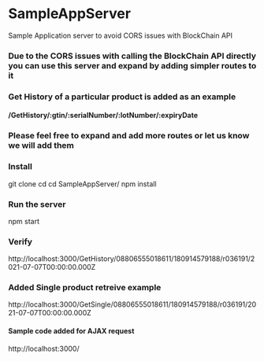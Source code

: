 # SampleAppServer
Sample Application server to avoid CORS issues with BlockChain API 

### Due to the CORS issues with calling the BlockChain API directly you can use this server and expand by adding simpler routes to it 
### Get History of a particular product is added as an example 
#### /GetHistory/:gtin/:serialNumber/:lotNumber/:expiryDate
### Please feel free to expand and add more routes or let us know we will add them 

### Install 

git clone <this repo>
cd cd SampleAppServer/
npm install 


### Run the server 
npm start 

### Verify 
http://localhost:3000/GetHistory/08806555018611/180914579188/r036191/2021-07-07T00:00:00.000Z

### Added Single product retreive example 
http://localhost:3000/GetSingle/08806555018611/180914579188/r036191/2021-07-07T00:00:00.000Z

#### Sample code added for  AJAX request
 http://localhost:3000/
